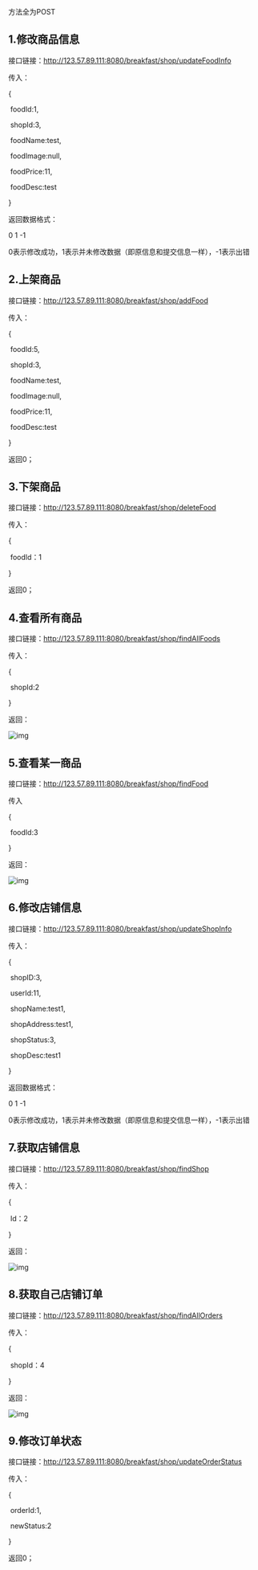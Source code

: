 方法全为POST

## 1.修改商品信息

接口链接：http://123.57.89.111:8080/breakfast/shop/updateFoodInfo

传入：

{

​     foodId:1,

​     shopId:3,

​     foodName:test,

​     foodImage:null,

​     foodPrice:11,

​     foodDesc:test

 

}

返回数据格式：

0  1  -1

0表示修改成功，1表示并未修改数据（即原信息和提交信息一样），-1表示出错

 

## 2.上架商品

接口链接：http://123.57.89.111:8080/breakfast/shop/addFood

传入：

{

​     foodId:5,

​     shopId:3,

​     foodName:test,

​     foodImage:null,

​     foodPrice:11,

​     foodDesc:test

}

返回0；

## 3.下架商品

接口链接：http://123.57.89.111:8080/breakfast/shop/deleteFood

传入：

{

​     foodId：1

}

返回0；

## 4.查看所有商品

接口链接：http://123.57.89.111:8080/breakfast/shop/findAllFoods

传入：

{

​     shopId:2

}

返回：

![img](file:///C:/Users/Bsrsycz/AppData/Local/Temp/msohtmlclip1/01/clip_image002.gif)

## 5.查看某一商品

接口链接：http://123.57.89.111:8080/breakfast/shop/findFood

传入

{

​     foodId:3

}

返回：

![img](file:///C:/Users/Bsrsycz/AppData/Local/Temp/msohtmlclip1/01/clip_image004.gif)

## 6.修改店铺信息

接口链接：http://123.57.89.111:8080/breakfast/shop/updateShopInfo

传入：

{

​     shopID:3,

​     userId:11,

​     shopName:test1,

​     shopAddress:test1,

​     shopStatus:3,

​     shopDesc:test1

}

返回数据格式：

0  1  -1

0表示修改成功，1表示并未修改数据（即原信息和提交信息一样），-1表示出错

 

## 7.获取店铺信息

接口链接：http://123.57.89.111:8080/breakfast/shop/findShop

传入：

{

​     Id：2

}

返回：

![img](file:///C:/Users/Bsrsycz/AppData/Local/Temp/msohtmlclip1/01/clip_image006.gif)

## 8.获取自己店铺订单

接口链接：http://123.57.89.111:8080/breakfast/shop/findAllOrders

传入：

{

​     shopId：4

}

返回：

![img](file:///C:/Users/Bsrsycz/AppData/Local/Temp/msohtmlclip1/01/clip_image008.gif)

## 9.修改订单状态

接口链接：http://123.57.89.111:8080/breakfast/shop/updateOrderStatus

传入：

{

​     orderId:1,

​     newStatus:2

}

返回0；
